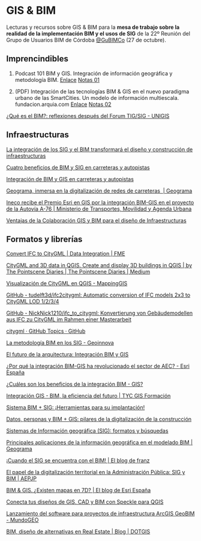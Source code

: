 # GIS & BIM

Lecturas y recursos sobre GIS & BIM para la **mesa de trabajo sobre la realidad de la implementación BIM y el usos de SIG** de la 22º Reunión del Grupo de Usuarios BIM de Córdoba [@GuBIMCo](https://mobile.twitter.com/gubimcordoba) (27 de octubre).


## Imprencindibles

1. Podcast 101 BIM y GIS. Integración de información geográfica y metodología BIM. [Enlace](https://www.bimrras.com/episodio/101-bim-y-gis-con-agusti-jardi/) [Notas 01](/notas/01.md)

2. (PDF) Integración de las tecnologías BIM & GIS en el nuevo paradigma urbano de las SmartCities. Un modelo de información multiescala. fundacion.arquia.com [Enlace](https://www.google.com/url?sa=t&source=web&rct=j&url=https://fundacion.arquia.com/files/public/download/XTjknswbMKzF7CGFQBXnF5RDxoA/Njk2NjA/MA/Proyecto-Sandra-Vera_-Arquia.pdf&ved=2ahUKEwjWrNHF_ej6AhXKOcAKHXhgCpU4ChAWegQIIBAB&usg=AOvVaw0iS70hdmgRv5qhnTOWy1ub) [Notas 02](/notas/02.md)

[¿Qué es el BIM?: reflexiones después del Forum TIG/SIG - UNIGIS](https://www.unigis.es/que-es-el-bim-forum-tig-sig/)

## Infraestructuras

[La integración de los SIG y el BIM transformará el diseño y construcción de infraestructuras](https://www.notion.so/La-integraci-n-de-los-SIG-y-el-BIM-transformar-el-dise-o-y-construcci-n-de-infraestructuras-051c8efe98f94106907472d023c18e30)

[Cuatro beneficios de BIM y SIG en carreteras y autopistas](https://www.notion.so/Cuatro-beneficios-de-BIM-y-SIG-en-carreteras-y-autopistas-e82e439e6dca453ba77eda5692da51ef)

[Integración de BIM y GIS en carreteras y autopistas](https://www.notion.so/Integraci-n-de-BIM-y-GIS-en-carreteras-y-autopistas-7fa6105b3d1c4ae5aba67677b1527f52)

[Geograma, inmersa en la digitalización de redes de carreteras  | Geograma](https://www.notion.so/Geograma-inmersa-en-la-digitalizaci-n-de-redes-de-carreteras-Geograma-4e7d5a215a924542a44a3128da2ceeb1)

[Ineco recibe el Premio Esri en GIS por la integración BIM-GIS en el proyecto de la Autovía A-76 | Ministerio de Transportes, Movilidad y Agenda Urbana](https://www.notion.so/Ineco-recibe-el-Premio-Esri-en-GIS-por-la-integraci-n-BIM-GIS-en-el-proyecto-de-la-Autov-a-A-76-Mi-549d818b79164c159a77b0813fc417df)

[Ventajas de la Colaboración GIS y BIM para el diseño de Infraestructuras](https://www.notion.so/Ventajas-de-la-Colaboraci-n-GIS-y-BIM-para-el-dise-o-de-Infraestructuras-ef2a6f7d26094f87b33a04d9a1cbbf74)

## Formatos y librerías

[Convert IFC to CityGML | Data Integration | FME](https://www.notion.so/Convert-IFC-to-CityGML-Data-Integration-FME-5d2029ff595a4b3ab7c1b3818cec7520)

[CityGML and 3D data in QGIS. Create and display 3D buildings in QGIS | by The Pointscene Diaries | The Pointscene Diaries | Medium](https://www.notion.so/CityGML-and-3D-data-in-QGIS-Create-and-display-3D-buildings-in-QGIS-by-The-Pointscene-Diaries-T-79cf22a85ac84943a9ad71a842eb5145)

[Visualización de CityGML en QGIS - MappingGIS](https://www.notion.so/Visualizaci-n-de-CityGML-en-QGIS-MappingGIS-ee7aa5dda32e44f2b5cda7075b781c1c)

[GitHub - tudelft3d/ifc2citygml: Automatic conversion of IFC models 2x3 to CityGML LOD 1/2/3/4](https://www.notion.so/GitHub-tudelft3d-ifc2citygml-Automatic-conversion-of-IFC-models-2x3-to-CityGML-LOD-1-2-3-4-c05dd45d96674a6596d26094a69dff88)

[GitHub - NickNick1210/ifc_to_citygml: Konvertierung von Gebäudemodellen aus IFC zu CityGML im Rahmen einer Masterarbeit](https://www.notion.so/GitHub-NickNick1210-ifc_to_citygml-Konvertierung-von-Geb-udemodellen-aus-IFC-zu-CityGML-im-Rahmen-88184e4ae07a4bafa6d16799ae58eabc)

[citygml · GitHub Topics · GitHub](https://www.notion.so/citygml-GitHub-Topics-GitHub-7446140213dc4880b724dcce9a4ffb25)

[La metodología BIM en los SIG - Geoinnova](https://www.notion.so/La-metodolog-a-BIM-en-los-SIG-Geoinnova-7822a944612c48dd9c6e8f4e80c0176b)

[El futuro de la arquitectura: Integración BIM y GIS](https://www.notion.so/El-futuro-de-la-arquitectura-Integraci-n-BIM-y-GIS-adae969e9d12410485e5cc0a5a0450ad)

[¿Por qué la integración BIM-GIS ha revolucionado el sector de AEC? - Esri España](https://www.notion.so/Por-qu-la-integraci-n-BIM-GIS-ha-revolucionado-el-sector-de-AEC-Esri-Espa-a-11a5ad3ebfd9487d841e1d2a9972cfdd)

[¿Cuáles son los beneficios de la integración BIM - GIS?](https://www.notion.so/Cu-les-son-los-beneficios-de-la-integraci-n-BIM-GIS-7a98845b18eb46498b7f02a822568676)

[Integración GIS - BIM, la eficiencia del futuro | TYC GIS Formación](https://www.notion.so/Integraci-n-GIS-BIM-la-eficiencia-del-futuro-TYC-GIS-Formaci-n-ac267513e94b4d2a96cfa102303ed290)

[Sistema BIM + SIG: ¡Herramientas para su implantación!](https://www.notion.so/Sistema-BIM-SIG-Herramientas-para-su-implantaci-n-bcac984a73574866910b504b2a7d4e50)

[Datos, personas y BIM + GIS: pilares de la digitalización de la construcción](https://www.notion.so/Datos-personas-y-BIM-GIS-pilares-de-la-digitalizaci-n-de-la-construcci-n-23ad5f1899934843af83aee832588e1d)

[Sistemas de Información geográfica (SIG): formatos y búsquedas](https://www.notion.so/Sistemas-de-Informaci-n-geogr-fica-SIG-formatos-y-b-squedas-649c0c84192d4e818a79fad57592154c)

[Principales aplicaciones de la información geográfica en el modelado BIM | Geograma](https://www.notion.so/Principales-aplicaciones-de-la-informaci-n-geogr-fica-en-el-modelado-BIM-Geograma-159867a2dd284bb6955192a7aac44991)

[¡Cuando el SIG se encuentra con el BIM! | El blog de franz](https://www.notion.so/Cuando-el-SIG-se-encuentra-con-el-BIM-El-blog-de-franz-b6d4465f10f740bdad082a52d19703e4)

[El papel de la digitalización territorial en la Administración Pública: SIG y BIM | AEPJP](https://www.notion.so/El-papel-de-la-digitalizaci-n-territorial-en-la-Administraci-n-P-blica-SIG-y-BIM-AEPJP-9827084d6f6a416a82099bb425ce813a)

[BIM & GIS. ¿Existen mapas en 7D? | El blog de Esri España](https://www.notion.so/BIM-GIS-Existen-mapas-en-7D-El-blog-de-Esri-Espa-a-4d86bbdf6abc43c78d6acd1c52db1989)

[Conecta tus diseños de GIS, CAD y BIM con Speckle para QGIS](https://www.notion.so/Conecta-tus-dise-os-de-GIS-CAD-y-BIM-con-Speckle-para-QGIS-3b3dd93c41ec479d98b91577d7e94560)

[Lanzamiento del software para proyectos de infraestructura ArcGIS GeoBIM - MundoGEO](https://www.notion.so/Lanzamiento-del-software-para-proyectos-de-infraestructura-ArcGIS-GeoBIM-MundoGEO-4684afd3c432487fa66debeab667a1ed)

[BIM, diseño de alternativas en Real Estate | Blog | DOTGIS](https://www.notion.so/BIM-dise-o-de-alternativas-en-Real-Estate-Blog-DOTGIS-e013898d36c84a57864b5f5ff59c51e6)
